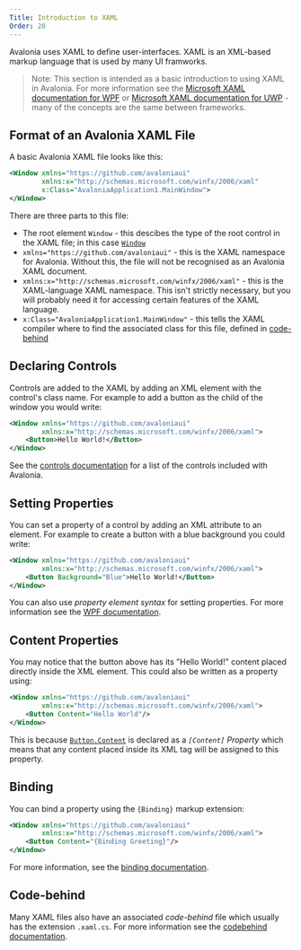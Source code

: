 ```yaml
---
Title: Introduction to XAML
Order: 20
---
```

Avalonia uses XAML to define user-interfaces. XAML is an XML-based markup language that is used by
many UI framworks.

> Note: This section is intended as a basic introduction to using XAML in Avalonia. For more
  information see the 
  [Microsoft XAML documentation for WPF](https://docs.microsoft.com/en-us/dotnet/framework/wpf/advanced/xaml-overview-wpf)
  or [Microsoft XAML documentation for UWP](https://docs.microsoft.com/en-us/windows/uwp/xaml-platform/xaml-overview) -
  many of the concepts are the same between frameworks.

## Format of an Avalonia XAML File

A basic Avalonia XAML file looks like this:

```xml
<Window xmlns="https://github.com/avaloniaui"
        xmlns:x="http://schemas.microsoft.com/winfx/2006/xaml"
        x:Class="AvaloniaApplication1.MainWindow">
</Window>
```

There are three parts to this file:

- The root element `Window` - this descibes the type of the root control in the XAML file; in this
   case [`Window`](/api/Avalonia.Controls/Window/)
- `xmlns="https://github.com/avaloniaui"` - this is the XAML namespace for Avalonia. Without this,
  the file will not be recognised as an Avalonia XAML document.
- `xmlns:x="http://schemas.microsoft.com/winfx/2006/xaml"` - this is the XAML-language XAML
  namespace. This isn't strictly necessary, but you will probably need it for accessing certain
  features of the XAML language.
- `x:Class="AvaloniaApplication1.MainWindow"` - this tells the XAML compiler where to find
  the associated class for this file, defined in [code-behind](/docs/quickstart/codebehind)

## Declaring Controls

Controls are added to the XAML by adding an XML element with the control's class name. For example
to add a button as the child of the window you would write:

```xml
<Window xmlns="https://github.com/avaloniaui"
        xmlns:x="http://schemas.microsoft.com/winfx/2006/xaml">
    <Button>Hello World!</Button>
</Window>
```

See the [controls documentation](/docs/controls) for a list of the controls included with Avalonia.

## Setting Properties

You can set a property of a control by adding an XML attribute to an element. For example to create
a button with a blue background you could write:

```xml
<Window xmlns="https://github.com/avaloniaui"
        xmlns:x="http://schemas.microsoft.com/winfx/2006/xaml">
    <Button Background="Blue">Hello World!</Button>
</Window>
```

You can also use _property element syntax_ for setting properties. For more information see the
[WPF documentation](https://docs.microsoft.com/en-us/dotnet/framework/wpf/advanced/xaml-overview-wpf#property-element-syntax).

## Content Properties

You may notice that the button above has its "Hello World!" content placed directly inside the XML
element. This could also be written as a property using:

```xml
<Window xmlns="https://github.com/avaloniaui"
        xmlns:x="http://schemas.microsoft.com/winfx/2006/xaml">
    <Button Content="Hello World"/>
</Window>
```

This is because [`Button.Content`](api/Avalonia.Controls/ContentControl/4B02A756) is declared as a
_`[Content]` Property_ which means that any content placed inside its XML tag will be assigned to this
property.

## Binding

You can bind a property using the `{Binding}` markup extension:

```xml
<Window xmlns="https://github.com/avaloniaui"
        xmlns:x="http://schemas.microsoft.com/winfx/2006/xaml">
    <Button Content="{Binding Greeting}"/>
</Window>
```

For more information, see the [binding documentation](/docs/binding).

## Code-behind

Many XAML files also have an associated _code-behind_ file which usually has the extension
`.xaml.cs`. For more information see the [codebehind documentation](/docs/quickstart/codebehind).
